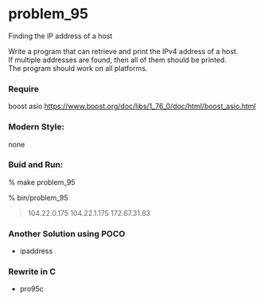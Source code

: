 problem_95
===============

Finding the IP address of a host  

Write a program that can retrieve and print the IPv4 address of a host.   
If multiple addresses are found, then all of them should be printed.   
The program should work on all platforms.


### Require
boost asio
https://www.boost.org/doc/libs/1_76_0/doc/html/boost_asio.html


### Modern Style:  
none

### Buid and Run: 
% make problem_95

% bin/problem_95  
> 104.22.0.175
> 104.22.1.175
> 172.67.31.83

### Another Solution using POCO
- ipaddress  

### Rewrite in C
- pro95c  

